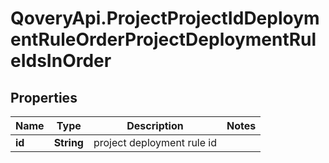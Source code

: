 # QoveryApi.ProjectProjectIdDeploymentRuleOrderProjectDeploymentRuleIdsInOrder

## Properties

Name | Type | Description | Notes
------------ | ------------- | ------------- | -------------
**id** | **String** | project deployment rule id | 


